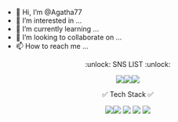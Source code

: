 - 👋 Hi, I’m @Agatha77
- 👀 I’m interested in ...
- 🌱 I’m currently learning ...
- 💞️ I’m looking to collaborate on ...
- 📫 How to reach me ...

<!---
Agatha77/Agatha77 is a ✨ special ✨ repository because its `README.md` (this file) appears on your GitHub profile.
You can click the Preview link to take a look at your changes.
--->

<div align=center> 
  :unlock: SNS LIST :unlock:



  
  <a href="https://velog.io/@yangosi" target="_blank"><img src="https://img.shields.io/badge/Velog-20C997?style=square&logo=Velog&logoColor=white"/></a><a href="https://medium.com/@jaram1204" target="_blank"><img src="https://img.shields.io/badge/Medium-000000?style=square&logo=Medium&logoColor=white"/></a><a href="https://medium.com/@jaram1204" target="_blank"><img src="https://img.shields.io/badge/Medium-000000?style=square&logo=Medium&logoColor=white"/></a>



  :white_check_mark: Tech Stack :white_check_mark:   
  
  
  <img src="https://img.shields.io/badge/Python-3776AB?style=square&logo=Python&logoColor=white"/></a><img src="https://img.shields.io/badge/Pandas-3776AB?style=square&logo=Pandas&logoColor=white"/> <img src="https://img.shields.io/badge/Numpy-013243?style=square&logo=Numpy&logoColor=white"/> <img src="https://img.shields.io/badge/Jupyter-F37626?style=square&logo=Jupyter&logoColor=white"/> <img src="https://img.shields.io/badge/VSCode-007ACC?style=square&logo=VSCode&logoColor=white"/> 
</div>


